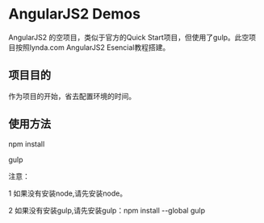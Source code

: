 # AngularJS2 Demos
AngularJS2 的空项目，类似于官方的Quick Start项目，但使用了gulp。此空项目按照lynda.com AngularJS2 Esencial教程搭建。

## 项目目的
作为项目的开始，省去配置环境的时间。

## 使用方法

npm install

gulp

注意：

1 如果没有安装node,请先安装node。

2 如果没有安装gulp,请先安装gulp：npm install --global gulp

